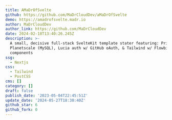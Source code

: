 ```yaml
---
title: AMaDrOfSvelte
github: https://github.com/MaDrCloudDev/aMaDrOfSvelte
demo: https://amadrofsvelte.madr.io
author: MaDrCloudDev
author_link: https://github.com/MaDrCloudDev
date: 2024-02-18T13:40:26.245Z
description: >-
  A small, decisive full-stack SvelteKit template stater featuring: Prisma,
  Planetscale (MySQL), Lucia auth w/ GitHub oAuth, & Tailwind w/ Flowbite
  components
ssg:
  - Nextjs
css:
  - Tailwind
  - PostCSS
cms: []
category: []
draft: false
publish_date: '2023-05-04T22:45:51Z'
update_date: '2024-05-27T18:30:40Z'
github_star: 6
github_fork: 0
---
```

